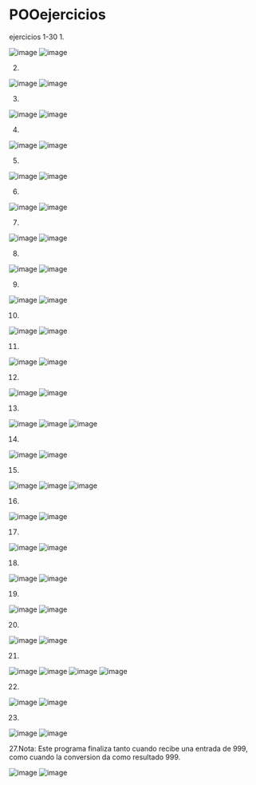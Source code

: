 # POOejercicios
ejercicios 1-30
1.

![image](https://github.com/user-attachments/assets/ddff6424-ba39-4947-852a-4aed3e04010d)
![image](https://github.com/user-attachments/assets/d1d27ab2-4e51-434b-83e4-3c913a38acee)

2.

![image](https://github.com/user-attachments/assets/10c9642a-ddd1-4678-b77a-055bb2d8e614)
![image](https://github.com/user-attachments/assets/94cf6f55-a44b-44da-931d-df76e5b282a0)

3.

![image](https://github.com/user-attachments/assets/888decc3-79bb-492b-aa31-634ab339519d)
![image](https://github.com/user-attachments/assets/762a0ec5-a67b-485b-a49e-1557b1851769)

4.

![image](https://github.com/user-attachments/assets/cf4a6730-40d4-446b-971b-472baf763bfc)
![image](https://github.com/user-attachments/assets/26c27552-f20f-42eb-9581-72d4cbd47db0)

5.

![image](https://github.com/user-attachments/assets/ec584b88-d852-4790-872e-ea34a6f4317b)
![image](https://github.com/user-attachments/assets/2d253024-4964-4e01-a4b5-755745b34037)

6.

![image](https://github.com/user-attachments/assets/1363bf5d-c358-4013-97a0-c09e373666ed)
![image](https://github.com/user-attachments/assets/cbea66d7-d51a-4e7b-9832-3cbf048adca2)

7.

![image](https://github.com/user-attachments/assets/09cb41c4-fa11-4ed7-90a7-b21031c92b70)
![image](https://github.com/user-attachments/assets/e9091126-e4a8-4164-8084-2bccb759566e)

8.

![image](https://github.com/user-attachments/assets/d2a42fdc-5b90-4ee5-a022-96bcbdb765b4)
![image](https://github.com/user-attachments/assets/b04a3aab-c81c-40d2-afea-cf2688bc587b)

9.

![image](https://github.com/user-attachments/assets/c991c0d3-d146-43bc-9fce-9fc5617415b1)
![image](https://github.com/user-attachments/assets/7646caea-c75a-477e-884d-8e055891cfae)

10.

![image](https://github.com/user-attachments/assets/b405e230-f273-42ce-8440-65cac115b451)
![image](https://github.com/user-attachments/assets/977cbc36-bfe5-4d58-bbc3-dca6c06718af)

11.

![image](https://github.com/user-attachments/assets/97a2c24b-c6c4-4afc-af0f-8369061fa1a5)
![image](https://github.com/user-attachments/assets/1afd04b6-5f26-49a8-8c05-59854326cf9c)

12.

![image](https://github.com/user-attachments/assets/3aed259f-c856-46e7-9433-365c24dd4a86)
![image](https://github.com/user-attachments/assets/42f89c01-20d2-4958-b365-ca022412fc96)

13.

![image](https://github.com/user-attachments/assets/408823e5-599e-49c9-94df-acae8c8f7835)
![image](https://github.com/user-attachments/assets/d3330da8-82a8-4477-8267-31585146f755)
![image](https://github.com/user-attachments/assets/58c81ae6-a64d-4b14-91ac-5794c1c2a690)

14.

![image](https://github.com/user-attachments/assets/775c6b8b-03d5-4b20-a299-0353ca1533ec)
![image](https://github.com/user-attachments/assets/71969061-7369-49c8-afb5-525844ba87bb)

15.

![image](https://github.com/user-attachments/assets/240e1d23-6b3b-4136-8034-9e32dbe464d1)
![image](https://github.com/user-attachments/assets/dc192721-495d-4a0d-8790-75469bbf6480)
![image](https://github.com/user-attachments/assets/40a1032e-ac5d-42bf-a5e1-bd8f32971d72)

16.

![image](https://github.com/user-attachments/assets/7a857a03-72fa-4cac-b28c-68757a419cb2)
![image](https://github.com/user-attachments/assets/dab090c3-a2b2-4401-b255-f4b8d9fa182e)

17.

![image](https://github.com/user-attachments/assets/f487b311-42f9-4d53-abd4-e9e062d84ee9)
![image](https://github.com/user-attachments/assets/e11f608d-4898-4112-bd22-8a354d5bb42e)

18.

![image](https://github.com/user-attachments/assets/5cbcbd90-f9b4-4874-b454-1f5aeb438361)
![image](https://github.com/user-attachments/assets/6a0af24b-cd34-4254-9095-88cbff8730bb)

19.

![image](https://github.com/user-attachments/assets/4f8c8dcb-0ac1-499a-9c21-0a68ab4a41a3)
![image](https://github.com/user-attachments/assets/a72d677f-945c-461f-a8f7-ba961631822c)

20.

![image](https://github.com/user-attachments/assets/d701bd20-676e-4a2b-8c99-e6541c6c7815)
![image](https://github.com/user-attachments/assets/648d7dc4-1a8d-4528-a3d3-367df5b5500f)

21.

![image](https://github.com/user-attachments/assets/6f9fdcf9-6fe5-4110-b8a2-44ce73e5750d)
![image](https://github.com/user-attachments/assets/70a684cf-05a3-43f6-a265-c0d7456fb029)
![image](https://github.com/user-attachments/assets/b2851904-8dd8-40d8-87fd-58fb47ca4db5)
![image](https://github.com/user-attachments/assets/31d26b90-c435-4e6e-b9c3-c6a4c337defa)

22.

![image](https://github.com/user-attachments/assets/f002f647-cc5e-4b3e-9027-d878a92eb470)
![image](https://github.com/user-attachments/assets/abe5a46d-633f-4545-b8fd-3e08d2dfcc6c)

23.

![image](https://github.com/user-attachments/assets/b023ab87-c367-4b86-8b4c-b4bedad83c2c)
![image](https://github.com/user-attachments/assets/43c824b0-174d-4ee8-bad4-9b4f18ad3184)

27.Nota: Este programa finaliza tanto cuando recibe una entrada de 999, como cuando la conversion da como resultado 999.

![image](https://github.com/user-attachments/assets/3b48863a-ecdb-48d4-8240-aa597c930a69)
![image](https://github.com/user-attachments/assets/a85119b5-c69d-479c-8997-6de469b4411d)
